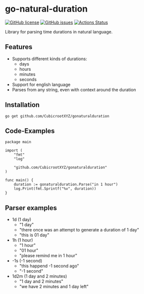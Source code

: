 # go-natural-duration

[![GitHub license](https://img.shields.io/github/license/CubicrootXYZ/gonaturalduration)](https://github.com/CubicrootXYZ/gonaturalduration/blob/main/LICENSE)
[![GitHub issues](https://img.shields.io/github/issues/CubicrootXYZ/gonaturalduration)](https://github.com/CubicrootXYZ/gonaturalduration/issues)
[![Actions Status](https://github.com/CubicrootXYZ/gonaturalduration/workflows/Main/badge.svg?branch=main)](https://github.com/CubicrootXYZ/gonaturalduration/workflows/actions)

Library for parsing time durations in natural language.

## Features

* Supports different kinds of durations:
    * days
    * hours
    * minutes
    * seconds
* Support for english language
* Parses from any string, even with context around the duration

## Installation

`go get github.com/CubicrootXYZ/gonaturalduration`

## Code-Examples

```
package main

import (
	"fmt"
	"log"

	"github.com/CubicrootXYZ/gonaturalduration"
)

func main() {
	duration := gonaturalduration.Parse("in 1 hour")
	log.Print(fmt.Sprintf("%v", duration))
}
```

## Parser examples

* 1d (1 day)
    * "1 day"
    * "there once was an attempt to generate a duration of 1 day"
    * "this is 01 day"
* 1h (1 hour)
    * "1 hour"
    * "01 hour"
    * "please remind me in 1 hour"
* -1s (-1 second)
    * "this happend -1 second ago"
    * "-1 second"
* 1d2m (1 day and 2 minutes)
    * "1 day and 2 minutes"
    * "we have 2 minutes and 1 day left"
